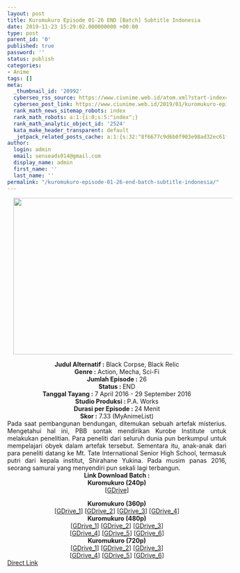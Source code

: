 ```yaml
---
layout: post
title: Kuromukuro Episode 01-26 END [Batch] Subtitle Indonesia
date: 2019-11-23 15:29:02.000000000 +00:00
type: post
parent_id: '0'
published: true
password: ''
status: publish
categories:
- Anime
tags: []
meta:
  _thumbnail_id: '20992'
  cyberseo_rss_source: https://www.ciunime.web.id/atom.xml?start-index=1651&max-results=150
  cyberseo_post_link: https://www.ciunime.web.id/2019/01/kuromukuro-episode-01-26-end-batch.html
  rank_math_news_sitemap_robots: index
  rank_math_robots: a:1:{i:0;s:5:"index";}
  rank_math_analytic_object_id: '2524'
  kata_make_header_transparent: default
  _jetpack_related_posts_cache: a:1:{s:32:"8f6677c9d6b0f903e98ad32ec61f8deb";a:2:{s:7:"expires";i:1645975517;s:7:"payload";a:0:{}}}
author:
  login: admin
  email: senseads014@gmail.com
  display_name: admin
  first_name: ''
  last_name: ''
permalink: "/kuromukuro-episode-01-26-end-batch-subtitle-indonesia/"
---
```

<div class="separator" style="clear: both; text-align: center;"><a href="https://4.bp.blogspot.com/-UkU5s-tyzZA/XDXGJMycmAI/AAAAAAAAG3g/xDU-7xaZUZosEE5d-EV2R8wDDf6OZEvRQCLcBGAs/s1600/Kuromukuro.jpg" imageanchor="1" style="margin-left: 1em; margin-right: 1em;"><img border="0" data-original-height="720" data-original-width="1280" height="360" src="{{ site.baseurl }}/assets/2019/11/Kuromukuro.jpg" width="640" /></a></div>
<p>
<div style="text-align: center;"><b>Judul Alternatif :</b> Black Corpse, Black Relic</div>
<div style="text-align: center;"><b><b>Genre :</b></b> Action, Mecha, Sci-Fi</div>
<div style="text-align: center;"><b>Jumlah Episode :</b> 26<br /><b>Status :&nbsp;</b>END<br /><b>Tanggal Tayang :</b> 7 April 2016 - 29 September 2016<br /><b>Studio Produksi : </b>P.A. Works<br /><b>Durasi per Episode :&nbsp;</b>24 Menit</div>
<div style="text-align: center;"><b>Skor :</b> 7.33 (MyAnimeList)</div>
<div style="text-align: justify;"></div>
<div style="text-align: justify;">Pada saat pembangunan bendungan, ditemukan sebuah artefak misterius. Mengetahui hal ini, PBB sontak mendirikan Kurobe Institute untuk melakukan penelitian. Para peneliti dari seluruh dunia pun berkumpul untuk mempelajari obyek dalam artefak tersebut. Sementara itu, anak-anak dari para peneliti datang ke Mt. Tate International Senior High School, termasuk putri dari kepala institut, Shirahane Yukina. Pada musim panas 2016, seorang samurai yang menyendiri pun sekali lagi terbangun.</div>
<div style="text-align: justify;"></div>
<div style="text-align: justify;"></div>
<div style="text-align: center;"><b>Link Download Batch :</b></div>
<div style="text-align: center;">
<div style="text-align: center;"><b>Kuromukuro (240p)</b></div>
<div style="text-align: center;">[<a href="https://drive.google.com/uc?id=16nwgYJ1AnGd6jwj2uT4Q-oLPbe5yPlzP" target="_blank" rel="noopener">GDrive</a>]</div>
<p></div>
<div style="text-align: center;"><b>Kuromukuro (360p)</b></div>
<div style="text-align: center;">[<a href="https://drive.google.com/uc?id=16JTEHn9XIbQZ2-98zkpTCGBpXkt-_05P" target="_blank" rel="noopener">GDrive_1</a>] [<a href="https://drive.google.com/uc?id=1sfuwQUg2k2W6LqQU6-F3cWcKEKMo2awK" target="_blank" rel="noopener">GDrive_2</a>] [<a href="https://drive.google.com/uc?id=1TqjvKhemdwgzSlH8pD8RMtiXpCfdL8yi" target="_blank" rel="noopener">GDrive_3</a>] [<a href="https://drive.google.com/uc?id=13aiCDVJmxyeEza9qlFABLChSGYBKRxtu" target="_blank" rel="noopener">GDrive_4</a>]</div>
<div style="text-align: center;"></div>
<div style="text-align: center;"><b>Kuromukuro (480p)</b><br />[<a href="https://drive.google.com/uc?id=1OJuXaDoHOxCjVGNpLd797HA96OeyJl1q" target="_blank" rel="noopener">GDrive_1</a>] [<a href="https://drive.google.com/uc?id=1v-04gv-vF4hY5Nqp2L202ACTYFg52RDS" target="_blank" rel="noopener">GDrive_2</a>] [<a href="https://drive.google.com/uc?id=1dy7P_zoZJpevx7maKT8t21cbqSkiiJlP" target="_blank" rel="noopener">GDrive_3</a>]<br />[<a href="https://drive.google.com/uc?id=1zpwekc6upYnNnA06uATsMg4Q1-r9V7tz" target="_blank" rel="noopener">GDrive_4</a>] [<a href="https://drive.google.com/uc?id=1aZocRBRnSCDsanyepusgzSkhAwe1-4wr" target="_blank" rel="noopener">GDrive_5</a>] [<a href="https://drive.google.com/uc?id=1IY3qohvfUAJCGu4qbdKc_Y3wZU5u0cup" target="_blank" rel="noopener">GDrive_6</a>]</div>
<div style="text-align: center;"><b>Kuromukuro (720p)</b><br />[<a href="https://drive.google.com/uc?id=1OJuXaDoHOxCjVGNpLd797HA96OeyJl1q" target="_blank" rel="noopener">GDrive_1</a>] [<a href="https://drive.google.com/uc?id=1o6qgv-XrprSMJk11vuABJy3IsgV0kQM3" target="_blank" rel="noopener">GDrive_2</a>] [<a href="https://drive.google.com/uc?id=1NmbYotYwzXzyjHeIchHJPsU8HuZvEhew" target="_blank" rel="noopener">GDrive_3</a>]<br />[<a href="https://drive.google.com/uc?id=1bqPBKdSB6vcibn0XNqG98GjyhjHqSIhU" target="_blank" rel="noopener">GDrive_4</a>] [<a href="https://drive.google.com/uc?id=1HyHp1V3--z-i2IUsxSvz6ZONMyC3PBMF" target="_blank" rel="noopener">GDrive_5</a>] [<a href="https://drive.google.com/uc?id=1F8sLOgMw6k2Ynhh3jGez3KWl0Ve25ZlJ" target="_blank" rel="noopener">GDrive_6</a>]</div>
<link rel="stylesheet" href="https://cdnjs.cloudflare.com/ajax/libs/font-awesome/4.7.0/css/font-awesome.min.css" />
<div class="divbtn"> <a href="https://handymansurrender.com/fihup8buzv?key=94550f7ce39444073321dde3b8782f97" class="btn"><i class="fa fa-download"></i> Direct Link</a> </div>
